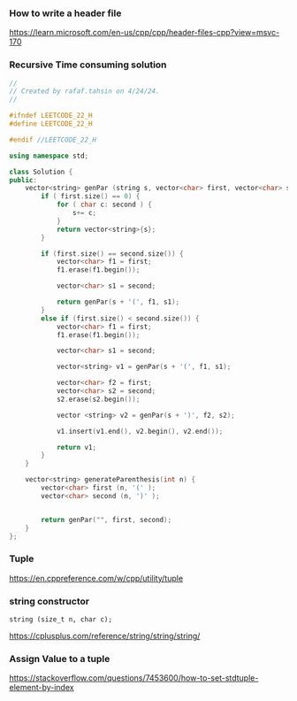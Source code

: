 ### How to write a header file 

https://learn.microsoft.com/en-us/cpp/cpp/header-files-cpp?view=msvc-170

### Recursive Time consuming solution

```c++
//
// Created by rafaf.tahsin on 4/24/24.
//

#ifndef LEETCODE_22_H
#define LEETCODE_22_H

#endif //LEETCODE_22_H

using namespace std;

class Solution {
public:
    vector<string> genPar (string s, vector<char> first, vector<char> second) {
        if ( first.size() == 0) {
            for ( char c: second ) {
                s+= c;
            }
            return vector<string>{s};
        }

        if (first.size() == second.size()) {
            vector<char> f1 = first;
            f1.erase(f1.begin());

            vector<char> s1 = second;

            return genPar(s + '(', f1, s1);
        }
        else if (first.size() < second.size()) {
            vector<char> f1 = first;
            f1.erase(f1.begin());

            vector<char> s1 = second;

            vector<string> v1 = genPar(s + '(', f1, s1);

            vector<char> f2 = first;
            vector<char> s2 = second;
            s2.erase(s2.begin());

            vector <string> v2 = genPar(s + ')', f2, s2);

            v1.insert(v1.end(), v2.begin(), v2.end());

            return v1;
        }
    }

    vector<string> generateParenthesis(int n) {
        vector<char> first (n, '(' );
        vector<char> second (n, ')' );


        return genPar("", first, second);
    }
};
```

### Tuple

https://en.cppreference.com/w/cpp/utility/tuple

### string constructor

`string (size_t n, char c);`

https://cplusplus.com/reference/string/string/string/

### Assign Value to a tuple

https://stackoverflow.com/questions/7453600/how-to-set-stdtuple-element-by-index

